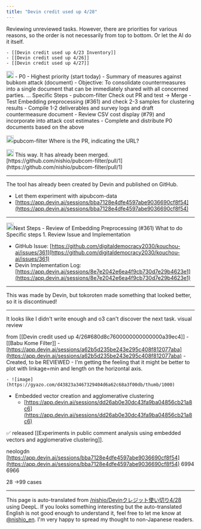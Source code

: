 ```yaml
---
title: "Devin credit used up 4/28"
---
```


Reviewing unreviewed tasks.
However, there are priorities for various reasons, so the order is not necessarily from top to bottom.
Or let the AI do it itself.

    - [[Devin credit used up 4/23 Inventory]]
    - [[Devin credit used up 4/26]]
    - [[Devin credit used up 4/27]]

<img src='https://scrapbox.io/api/pages/nishio-en/o3/icon' alt='o3.icon' height="19.5"/>
- P0 - Highest priority (start today)
    - Summary of measures against bubkom attack (document)
    - Objective: To consolidate countermeasures into a single document that can be immediately shared with all concerned parties.
...
Specific Steps
- pubcom-filter Check out PR and test → Merge
- Test Embedding preprocessing (#361) and check 2-3 samples for clustering results
- Compile 1-2 deliverables and survey logs and draft countermeasure document
- Review CSV cost display (#79) and incorporate into attack cost estimates
- Complete and distribute P0 documents based on the above

<img src='https://scrapbox.io/api/pages/nishio-en/nishio/icon' alt='nishio.icon' height="19.5"/>pubcom-filter Where is the PR, indicating the URL?

<img src='https://scrapbox.io/api/pages/nishio-en/o3/icon' alt='o3.icon' height="19.5"/>
This way. It has already been merged.
[https://github.com/nishio/pubcom-filter/pull/1](https://github.com/nishio/pubcom-filter/pull/1)

---
The tool has already been created by Devin and published on GitHub.
- Let them experiment with aipubcom-data
- [https://app.devin.ai/sessions/bba7128e4dfe4597abe9036690cf8f54](https://app.devin.ai/sessions/bba7128e4dfe4597abe9036690cf8f54)

---
<img src='https://scrapbox.io/api/pages/nishio-en/o3/icon' alt='o3.icon' height="19.5"/>Next Steps - Review of Embedding Preprocessing (#361)
What to do Specific steps
1.
Review Issue and Implementation
- GitHub Issue: [https://github.com/digitaldemocracy2030/kouchou-ai/issues/361](https://github.com/digitaldemocracy2030/kouchou-ai/issues/361)
- Devin Implementation Log: [https://app.devin.ai/sessions/8e7e2042e6ea4f9cb730d7e29b4623e1](https://app.devin.ai/sessions/8e7e2042e6ea4f9cb730d7e29b4623e1)

---
This was made by Devin, but tokoroten made something that looked better, so it is discontinued!

---
It looks like I didn't write enough and o3 can't discover the next task.
visual review

from [[Devin credit used up 4/26#680d8c7600000000000000a39ec4]]
    - [[Babu Kome Filter]]
    - [https://app.devin.ai/sessions/a62b5d235be243e295c408f812077aba](https://app.devin.ai/sessions/a62b5d235be243e295c408f812077aba)
        - Created, to be REVIEWED
        - I'm getting the feeling that it might be better to plot with linkage=min and length on the horizontal axis.


    - ![image](https://gyazo.com/d43823a3467329404d6a62c68a3f00db/thumb/1000)


- Embedded vector creation and agglomerative clustering
    - [https://app.devin.ai/sessions/dd26ab0e30dc43fa9ba04856cb21a8c6](https://app.devin.ai/sessions/dd26ab0e30dc43fa9ba04856cb21a8c6)

✅ released [[Experiments in public comment analysis using embedded vectors and agglomerative clustering]].


neologdn
[https://app.devin.ai/sessions/bba7128e4dfe4597abe9036690cf8f54](https://app.devin.ai/sessions/bba7128e4dfe4597abe9036690cf8f54)
6994
6966

28
→99 cases


---
This page is auto-translated from [/nishio/Devinクレジット使い切り4/28](https://scrapbox.io/nishio/Devinクレジット使い切り4/28) using DeepL. If you looks something interesting but the auto-translated English is not good enough to understand it, feel free to let me know at [@nishio_en](https://twitter.com/nishio_en). I'm very happy to spread my thought to non-Japanese readers.